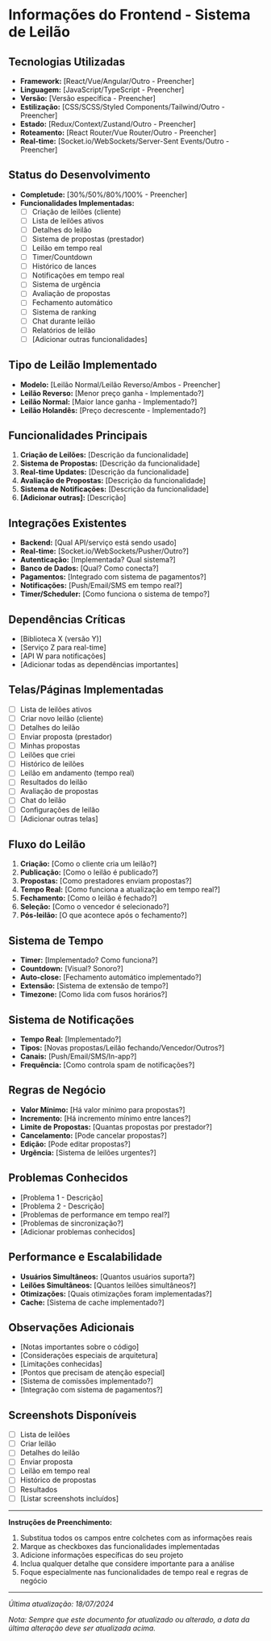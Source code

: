# Informações do Frontend - Sistema de Leilão

## Tecnologias Utilizadas
- **Framework:** [React/Vue/Angular/Outro - Preencher]
- **Linguagem:** [JavaScript/TypeScript - Preencher]
- **Versão:** [Versão específica - Preencher]
- **Estilização:** [CSS/SCSS/Styled Components/Tailwind/Outro - Preencher]
- **Estado:** [Redux/Context/Zustand/Outro - Preencher]
- **Roteamento:** [React Router/Vue Router/Outro - Preencher]
- **Real-time:** [Socket.io/WebSockets/Server-Sent Events/Outro - Preencher]

## Status do Desenvolvimento
- **Completude:** [30%/50%/80%/100% - Preencher]
- **Funcionalidades Implementadas:**
  - [ ] Criação de leilões (cliente)
  - [ ] Lista de leilões ativos
  - [ ] Detalhes do leilão
  - [ ] Sistema de propostas (prestador)
  - [ ] Leilão em tempo real
  - [ ] Timer/Countdown
  - [ ] Histórico de lances
  - [ ] Notificações em tempo real
  - [ ] Sistema de urgência
  - [ ] Avaliação de propostas
  - [ ] Fechamento automático
  - [ ] Sistema de ranking
  - [ ] Chat durante leilão
  - [ ] Relatórios de leilão
  - [ ] [Adicionar outras funcionalidades]

## Tipo de Leilão Implementado
- **Modelo:** [Leilão Normal/Leilão Reverso/Ambos - Preencher]
- **Leilão Reverso:** [Menor preço ganha - Implementado?]
- **Leilão Normal:** [Maior lance ganha - Implementado?]
- **Leilão Holandês:** [Preço decrescente - Implementado?]

## Funcionalidades Principais
1. **Criação de Leilões:** [Descrição da funcionalidade]
2. **Sistema de Propostas:** [Descrição da funcionalidade]
3. **Real-time Updates:** [Descrição da funcionalidade]
4. **Avaliação de Propostas:** [Descrição da funcionalidade]
5. **Sistema de Notificações:** [Descrição da funcionalidade]
6. **[Adicionar outras]:** [Descrição]

## Integrações Existentes
- **Backend:** [Qual API/serviço está sendo usado]
- **Real-time:** [Socket.io/WebSockets/Pusher/Outro?]
- **Autenticação:** [Implementada? Qual sistema?]
- **Banco de Dados:** [Qual? Como conecta?]
- **Pagamentos:** [Integrado com sistema de pagamentos?]
- **Notificações:** [Push/Email/SMS em tempo real?]
- **Timer/Scheduler:** [Como funciona o sistema de tempo?]

## Dependências Críticas
- [Biblioteca X (versão Y)]
- [Serviço Z para real-time]
- [API W para notificações]
- [Adicionar todas as dependências importantes]

## Telas/Páginas Implementadas
- [ ] Lista de leilões ativos
- [ ] Criar novo leilão (cliente)
- [ ] Detalhes do leilão
- [ ] Enviar proposta (prestador)
- [ ] Minhas propostas
- [ ] Leilões que criei
- [ ] Histórico de leilões
- [ ] Leilão em andamento (tempo real)
- [ ] Resultados do leilão
- [ ] Avaliação de propostas
- [ ] Chat do leilão
- [ ] Configurações de leilão
- [ ] [Adicionar outras telas]

## Fluxo do Leilão
1. **Criação:** [Como o cliente cria um leilão?]
2. **Publicação:** [Como o leilão é publicado?]
3. **Propostas:** [Como prestadores enviam propostas?]
4. **Tempo Real:** [Como funciona a atualização em tempo real?]
5. **Fechamento:** [Como o leilão é fechado?]
6. **Seleção:** [Como o vencedor é selecionado?]
7. **Pós-leilão:** [O que acontece após o fechamento?]

## Sistema de Tempo
- **Timer:** [Implementado? Como funciona?]
- **Countdown:** [Visual? Sonoro?]
- **Auto-close:** [Fechamento automático implementado?]
- **Extensão:** [Sistema de extensão de tempo?]
- **Timezone:** [Como lida com fusos horários?]

## Sistema de Notificações
- **Tempo Real:** [Implementado?]
- **Tipos:** [Novas propostas/Leilão fechando/Vencedor/Outros?]
- **Canais:** [Push/Email/SMS/In-app?]
- **Frequência:** [Como controla spam de notificações?]

## Regras de Negócio
- **Valor Mínimo:** [Há valor mínimo para propostas?]
- **Incremento:** [Há incremento mínimo entre lances?]
- **Limite de Propostas:** [Quantas propostas por prestador?]
- **Cancelamento:** [Pode cancelar propostas?]
- **Edição:** [Pode editar propostas?]
- **Urgência:** [Sistema de leilões urgentes?]

## Problemas Conhecidos
- [Problema 1 - Descrição]
- [Problema 2 - Descrição]
- [Problemas de performance em tempo real?]
- [Problemas de sincronização?]
- [Adicionar problemas conhecidos]

## Performance e Escalabilidade
- **Usuários Simultâneos:** [Quantos usuários suporta?]
- **Leilões Simultâneos:** [Quantos leilões simultâneos?]
- **Otimizações:** [Quais otimizações foram implementadas?]
- **Cache:** [Sistema de cache implementado?]

## Observações Adicionais
- [Notas importantes sobre o código]
- [Considerações especiais de arquitetura]
- [Limitações conhecidas]
- [Pontos que precisam de atenção especial]
- [Sistema de comissões implementado?]
- [Integração com sistema de pagamentos?]

## Screenshots Disponíveis
- [ ] Lista de leilões
- [ ] Criar leilão
- [ ] Detalhes do leilão
- [ ] Enviar proposta
- [ ] Leilão em tempo real
- [ ] Histórico de propostas
- [ ] Resultados
- [ ] [Listar screenshots incluídos]

---

**Instruções de Preenchimento:**
1. Substitua todos os campos entre colchetes com as informações reais
2. Marque as checkboxes das funcionalidades implementadas
3. Adicione informações específicas do seu projeto
4. Inclua qualquer detalhe que considere importante para a análise
5. Foque especialmente nas funcionalidades de tempo real e regras de negócio

---

*Última atualização: 18/07/2024*

*Nota: Sempre que este documento for atualizado ou alterado, a data da última alteração deve ser atualizada acima.*